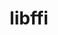 ---
title: "libffi"
layout: cache
categories: [package, v0.18.0]
meta: {"versions": ["3.4.2"], "compilers": ["gcc@=7.5.0", "gcc@=8.4.0"], "oss": ["ubuntu18.04"], "platforms": ["linux"], "targets": ["x86_64"], "stacks": ["build_systems", "data-vis-sdk", "e4s", "radiuss", "root", "tutorial"], "num_specs": 2, "num_specs_by_stack": {"build_systems": 1, "data-vis-sdk": 1, "root": 2, "tutorial": 2, "e4s": 1, "radiuss": 1}}
spec_details: [{"hash": "tkru6n3q7cytihfaayxe3r6zxjevfzvr", "compiler": "gcc@=7.5.0", "versions": ["3.4.2"], "os": "ubuntu18.04", "platform": "linux", "target": "x86_64", "variants": [], "stacks": ["build_systems", "data-vis-sdk", "root", "tutorial", "e4s", "radiuss"], "size": "-", "tarball": "https://binaries.spack.io/v0.18.0/build_cache/linux-ubuntu18.04-x86_64/gcc-7.5.0/libffi-3.4.2/linux-ubuntu18.04-x86_64-gcc-7.5.0-libffi-3.4.2-tkru6n3q7cytihfaayxe3r6zxjevfzvr.spack"}, {"hash": "qqvp57poxld2yeyn3v4mb5cal22aiswn", "compiler": "gcc@=8.4.0", "versions": ["3.4.2"], "os": "ubuntu18.04", "platform": "linux", "target": "x86_64", "variants": [], "stacks": ["root", "tutorial"], "size": "-", "tarball": "https://binaries.spack.io/v0.18.0/build_cache/linux-ubuntu18.04-x86_64/gcc-8.4.0/libffi-3.4.2/linux-ubuntu18.04-x86_64-gcc-8.4.0-libffi-3.4.2-qqvp57poxld2yeyn3v4mb5cal22aiswn.spack"}]
---